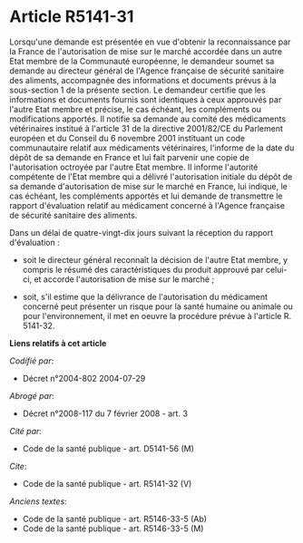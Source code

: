 # Article R5141-31

Lorsqu'une demande est présentée en vue d'obtenir la reconnaissance par la France de l'autorisation de mise sur le marché
accordée dans un autre Etat membre de la Communauté européenne, le demandeur soumet sa demande au directeur général de
l'Agence française de sécurité sanitaire des aliments, accompagnée des informations et documents prévus à la sous-section 1
de la présente section. Le demandeur certifie que les informations et documents fournis sont identiques à ceux approuvés par
l'autre Etat membre et précise, le cas échéant, les compléments ou modifications apportés. Il notifie sa demande au comité
des médicaments vétérinaires institué à l'article 31 de la directive 2001/82/CE du Parlement européen et du Conseil du 6
novembre 2001 instituant un code communautaire relatif aux médicaments vétérinaires, l'informe de la date du dépôt de sa
demande en France et lui fait parvenir une copie de l'autorisation octroyée par l'autre Etat membre. Il informe l'autorité
compétente de l'Etat membre qui a délivré l'autorisation initiale du dépôt de sa demande d'autorisation de mise sur le marché
en France, lui indique, le cas échéant, les compléments apportés et lui demande de transmettre le rapport d'évaluation
relatif au médicament concerné à l'Agence française de sécurité sanitaire des aliments.

Dans un délai de quatre-vingt-dix jours suivant la réception du rapport d'évaluation :

- soit le directeur général reconnaît la décision de l'autre Etat membre, y compris le résumé des caractéristiques du produit
approuvé par celui-ci, et accorde l'autorisation de mise sur le marché ;

- soit, s'il estime que la délivrance de l'autorisation du médicament concerné peut présenter un risque pour la santé humaine
ou animale ou pour l'environnement, il met en oeuvre la procédure prévue à l'article R. 5141-32.

**Liens relatifs à cet article**

_Codifié par_:

  - Décret n°2004-802 2004-07-29

_Abrogé par_:

  - Décret n°2008-117 du 7 février 2008 - art. 3

_Cité par_:

  - Code de la santé publique - art. D5141-56 (M)

_Cite_:

  - Code de la santé publique - art. R5141-32 (V)

_Anciens textes_:

  - Code de la santé publique - art. R5146-33-5 (Ab)
  - Code de la santé publique - art. R5146-33-5 (M)
